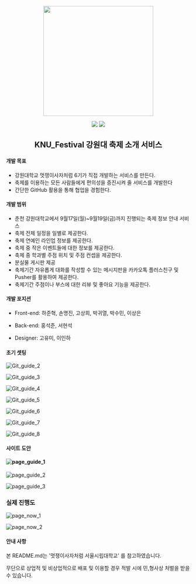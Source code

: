 <div align="middle">
<img src="./app/assets/images/plus_link.jpg" height="300px"/>
</div>


<p align="center">
	<img src="https://img.shields.io/badge/LIKELION-6th-orange.svg">
	<img src="https://img.shields.io/github/license/mashape/apistatus.svg">	
</p>

<h2 align="center">KNU_Festival 강원대 축제 소개 서비스</h2>



#### 개발 목표

- 강원대학교 멋쟁이사자처럼 6기가 직접 개발하는 서비스를 만든다.
- 축제를 이용하는 모든 사람들에게 편의성을 증진시켜 줄 서비스를 개발한다
- 간단한 GitHub 활용을 통해 협업을 경험한다.

#### 개발 범위

- 춘천 강원대학교에서 9월17일(월)~9월19일(금)까지 진행되는 축제 정보 안내 서비스
- 축제 전체 일정을 일별로 제공한다. 
- 축제 연예인 라인업 정보를 제공한다.
- 축제 중 작은 이벤트들에 대한 정보를 제공한다. 
- 축제 중 학과별 주점 위치 및 주점 컨셉을 제공한다. 
- 분실물 게시판 제공
- 축제기간 자유롭게 대화를 작성할 수 있는 메시지판을 카카오톡 플러스친구 및 Pusher를 활용하여 제공한다.
- 축제기간 주점이나 부스에 대한 리뷰 및 좋아요 기능을 제공한다.

#### 개발 포지션

* Front-end: 하준혁, 손명진, 고상희, 박귀열, 박수민, 이상은

* Back-end: 홍석준, 서현석

* Designer: 고유미, 이인하

#### 초기 셋팅


![Git_guide_2](./git_guide/Git_guide_2.png)

![Git_guide_3](./git_guide/Git_guide_3.png)

![Git_guide_4](./git_guide/Git_guide_4.png)

![Git_guide_5](./git_guide/Git_guide_5.png)

![Git_guide_6](./git_guide/Git_guide_6.png)

![Git_guide_7](/./git_guide/Git_guide_7.png)

![Git_guide_8](./git_guide/Git_guide_8.png)


#### 사이트 도안

#### ![page_guide_1](./git_guide/page_guide_1.png)

![page_guide_2](./git_guide/page_guide_2.png)

![page_guide_3](./git_guide/page_guide_3.png)





### 실제 진행도



![page_now_1](./git_guide/page_now_1.png)

![page_now_2](./git_guide/page_now_2.png)

#### 안내 사항

본 README.md는 '멋쟁이사자처럼 서울시립대학교' 를 참고하였습니다.

무단으로 상업적 및 비상업적으로 배포 및 이용할 경우 적발 시에 민,형사상 처벌을 받을 수 있습니다.
